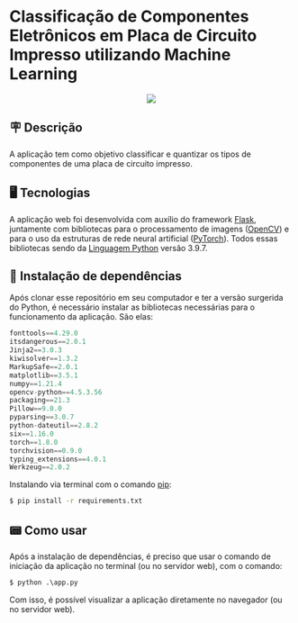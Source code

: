# Classificação de Componentes Eletrônicos em Placa de Circuito Impresso utilizando Machine Learning




<p align="center">
  <img src="https://user-images.githubusercontent.com/65060013/153782146-1fd45186-119c-47f7-9f10-44bd09e5a0b0.gif">
</p>


## 🪧 Descrição

A aplicação tem como objetivo classificar e quantizar os tipos de componentes de uma placa de circuito impresso.

## 🖥️ Tecnologias

A aplicação web foi desenvolvida com auxílio do framework [Flask](https://flask.palletsprojects.com/en/2.0.x/), juntamente com bibliotecas para o processamento de imagens ([OpenCV](https://opencv.org/)) e para o uso da estruturas de rede neural artificial ([PyTorch](https://pytorch.org/)). Todos essas bibliotecas sendo da [Linguagem Python](https://www.python.org/) versão 3.9.7.

## 🧾 Instalação de dependências

Após clonar esse repositório em seu computador e ter a versão surgerida do Python, é necessário instalar as bibliotecas necessárias para o funcionamento da aplicação. São elas: 

```python
fonttools==4.29.0
itsdangerous==2.0.1
Jinja2==3.0.3
kiwisolver==1.3.2
MarkupSafe==2.0.1
matplotlib==3.5.1
numpy==1.21.4
opencv-python==4.5.3.56
packaging==21.3
Pillow==9.0.0
pyparsing==3.0.7
python-dateutil==2.8.2
six==1.16.0
torch==1.8.0
torchvision==0.9.0
typing_extensions==4.0.1
Werkzeug==2.0.2
```

Instalando via terminal com o comando [pip](https://pypi.org/project/pip/):

```bash
$ pip install -r requirements.txt
```


## 📟 Como usar

Após a instalação de dependências, é preciso que usar o comando de iniciação da aplicação no terminal (ou no servidor web), com o comando:

```python
$ python .\app.py
```

Com isso, é possível visualizar a aplicação diretamente no navegador (ou no servidor web).

